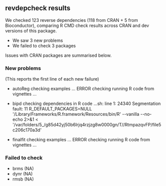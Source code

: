 ## revdepcheck results

We checked 123 reverse dependencies (118 from CRAN + 5 from Bioconductor), comparing R CMD check results across CRAN and dev versions of this package.

 * We saw 3 new problems
 * We failed to check 3 packages

Issues with CRAN packages are summarised below.

### New problems
(This reports the first line of each new failure)

* autoReg
  checking examples ... ERROR
  checking running R code from vignettes ...

* bipd
  checking dependencies in R code ...sh: line 1: 24340 Segmentation fault: 11  R_DEFAULT_PACKAGES=NULL '/Library/Frameworks/R.framework/Resources/bin/R' --vanilla --no-echo 2>&1 < '/var/folders/5_/g85d42yj50b6lrjq4rzjzg8w0000gn/T//RtmpazqvFP/file5c206c170a3d'

* finalfit
  checking examples ... ERROR
  checking running R code from vignettes ...

### Failed to check

* brms (NA)
* dynr (NA)
* rmsb (NA)
